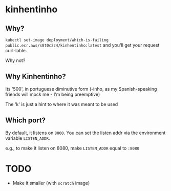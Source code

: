 # kinhentinho

## Why?

`kubectl set-image deployment/which-is-failing public.ecr.aws/s8t0c2z4/kinhentinho:latest` and you'll get your request curl-lable. 

Why not?

## Why Kinhentinho?

Its '500', in portuguese diminutive form (-inho, as my Spanish-speaking friends will mock me - I'm being preemptive)

The 'k' is just a hint to where it was meant to be used

## Which port?

By default, it listens on `8000`. You can set the listen addr via the environment variable `LISTEN_ADDR`. 

e.g., to make it listen on 8080, make `LISTEN_ADDR` equal to `:8080`

# TODO

  * Make it smaller (with `scratch` image)